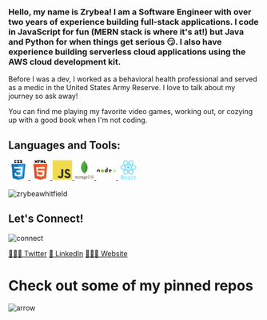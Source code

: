 ### Hello, my name is Zrybea! I am a Software Engineer with over two years of experience building full-stack applications. I code in JavaScript for fun (MERN stack is where it's at!) but Java and Python for when things get serious 😏. I also have experience building serverless cloud applications using the AWS cloud development kit. 

Before I was a dev, I worked as a behavioral health professional and served as a medic in the United States Army Reserve. I love to talk about my journey so ask away!

You can find me playing my favorite video games, working out, or cozying up with a good book when I'm not coding.

## Languages and Tools:

<p align="left"> <a href="https://www.w3schools.com/css/" target="_blank"> <img src="https://raw.githubusercontent.com/devicons/devicon/master/icons/css3/css3-original-wordmark.svg" alt="css3" width="40" height="40"/> </a> <a href="https://www.w3.org/html/" target="_blank"> <img src="https://raw.githubusercontent.com/devicons/devicon/master/icons/html5/html5-original-wordmark.svg" alt="html5" width="40" height="40"/> </a> <a href="https://developer.mozilla.org/en-US/docs/Web/JavaScript" target="_blank"> <img src="https://raw.githubusercontent.com/devicons/devicon/master/icons/javascript/javascript-original.svg" alt="javascript" width="40" height="40"/> </a> <a href="https://www.mongodb.com/" target="_blank"> <img src="https://raw.githubusercontent.com/devicons/devicon/master/icons/mongodb/mongodb-original-wordmark.svg" alt="mongodb" width="40" height="40"/> </a> <a href="https://nodejs.org" target="_blank"> <img src="https://raw.githubusercontent.com/devicons/devicon/master/icons/nodejs/nodejs-original-wordmark.svg" alt="nodejs" width="40" height="40"/> </a> <a href="https://reactjs.org/" target="_blank"> <img src="https://raw.githubusercontent.com/devicons/devicon/master/icons/react/react-original-wordmark.svg" alt="react" width="40" height="40"/> </a> </p>

<p><img align="center" src="https://github-readme-streak-stats.herokuapp.com/?user=zrybeawhitfield&" alt="zrybeawhitfield" /></p>


## Let's Connect!

![connect](https://user-images.githubusercontent.com/66852175/112732978-9dd40300-8f13-11eb-892e-6bca8ded68cb.gif)

[🧚🏾‍♀️ Twitter](https://twitter.com/zwhitfielddev)
[🔗 LinkedIn](https://www.linkedin.com/in/zrybeawhitfield/)
[👩🏾‍💻 Website](https://zwhitfield.dev/)




# Check out some of my pinned repos

![arrow](https://user-images.githubusercontent.com/66852175/112733231-0a9bcd00-8f15-11eb-8e7c-9df3c643442e.gif)
